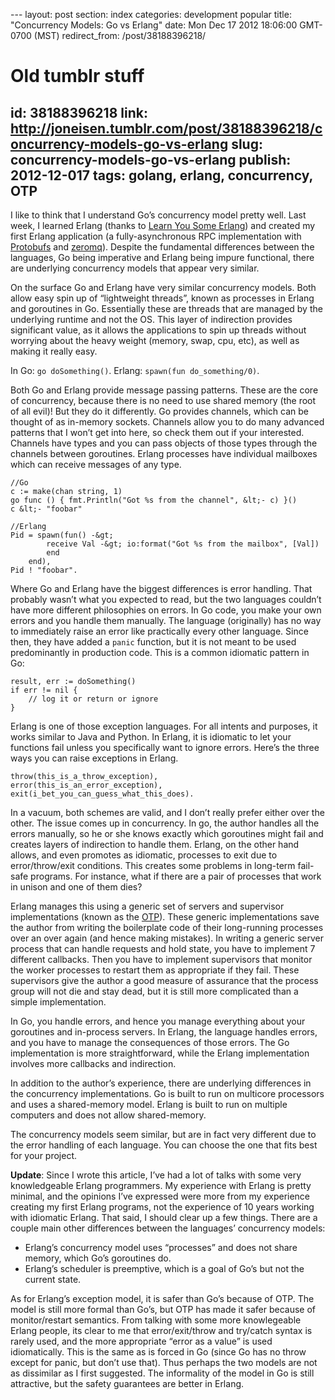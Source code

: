--- layout: post
section: index
categories: development popular
title: "Concurrency Models: Go vs Erlang"
date: Mon Dec 17 2012 18:06:00 GMT-0700 (MST)
redirect_from: /post/38188396218/

# Old tumblr stuff
id: 38188396218
link: http://joneisen.tumblr.com/post/38188396218/concurrency-models-go-vs-erlang
slug: concurrency-models-go-vs-erlang
publish: 2012-12-017
tags: golang, erlang, concurrency, OTP
---


I like to think that I understand Go’s concurrency model pretty well. Last week, I learned Erlang (thanks to [Learn You Some Erlang](http://learnyousomeerlang.com/)) and created my first Erlang application (a fully-asynchronous RPC implementation with [Protobufs](http://code.google.com/protobuf) and [zeromq](http://zeromq.org)). Despite the fundamental differences between the languages, Go being imperative and Erlang being impure functional, there are underlying concurrency models that appear very similar.

On the surface Go and Erlang have very similar concurrency models. Both allow easy spin up of “lightweight threads”, known as processes in Erlang and goroutines in Go. Essentially these are threads that are managed by the underlying runtime and not the OS. This layer of indirection provides significant value, as it allows the applications to spin up threads without worrying about the heavy weight (memory, swap, cpu, etc), as well as making it really easy.

In Go: `go doSomething()`. Erlang: `spawn(fun do_something/0)`.

Both Go and Erlang provide message passing patterns. These are the core of concurrency, because there is no need to use shared memory (the root of all evil)! But they do it differently. Go provides channels, which can be thought of as in-memory sockets. Channels allow you to do many advanced patterns that I won’t get into here, so check them out if your interested. Channels have types and you can pass objects of those types through the channels between goroutines. Erlang processes have individual mailboxes which can receive messages of any type.

    //Go
    c := make(chan string, 1)
    go func () { fmt.Println("Got %s from the channel", &lt;- c) }()
    c &lt;- "foobar"

    //Erlang
    Pid = spawn(fun() -&gt;
            receive Val -&gt; io:format("Got %s from the mailbox", [Val])
            end
        end),
    Pid ! "foobar".

Where Go and Erlang have the biggest differences is error handling. That probably wasn’t what you expected to read, but the two languages couldn’t have more different philosophies on errors. In Go code, you make your own errors and you handle them manually. The language (originally) has no way to immediately raise an error like practically every other language. Since then, they have added a `panic` function, but it is not meant to be used predominantly in production code. This is a common idiomatic pattern in Go:

    result, err := doSomething()
    if err != nil {
        // log it or return or ignore
    }

Erlang is one of those exception languages. For all intents and purposes, it works similar to Java and Python. In Erlang, it is idiomatic to let your functions fail unless you specifically want to ignore errors. Here’s the three ways you can raise exceptions in Erlang.

    throw(this_is_a_throw_exception),
    error(this_is_an_error_exception),
    exit(i_bet_you_can_guess_what_this_does).

In a vacuum, both schemes are valid, and I don’t really prefer either over the other. The issue comes up in concurrency. In go, the author handles all the errors manually, so he or she knows exactly which goroutines might fail and creates layers of indirection to handle them. Erlang, on the other hand allows, and even promotes as idiomatic, processes to exit due to error/throw/exit conditions. This creates some problems in long-term fail-safe programs. For instance, what if there are a pair of processes that work in unison and one of them dies?

Erlang manages this using a generic set of servers and supervisor implementations (known as the [OTP](http://www.erlang.org/doc/design_principles/gen_server_concepts.html)). These generic implementations save the author from writing the boilerplate code of their long-running processes over an over again (and hence making mistakes). In writing a generic server process that can handle requests and hold state, you have to implement 7 different callbacks. Then you have to implement supervisors that monitor the worker processes to restart them as appropriate if they fail. These supervisors give the author a good measure of assurance that the process group will not die and stay dead, but it is still more complicated than a simple implementation.

In Go, you handle errors, and hence you manage everything about your goroutines and in-process servers. In Erlang, the language handles errors, and you have to manage the consequences of those errors. The Go implementation is more straightforward, while the Erlang implementation involves more callbacks and indirection.

In addition to the author’s experience, there are underlying differences in the concurrency implementations. Go is built to run on multicore processors and uses a shared-memory model. Erlang is built to run on multiple computers and does not allow shared-memory.

The concurrency models seem similar, but are in fact very different due to the error handling of each language. You can choose the one that fits best for your project.

**Update**: Since I wrote this article, I’ve had a lot of talks with some very knowledgeable Erlang programmers. My experience with Erlang is pretty minimal, and the opinions I’ve expressed were more from my experience creating my first Erlang programs, not the experience of 10 years working with idiomatic Erlang. That said, I should clear up a few things. There are a couple main other differences between the languages’ concurrency models:

-   Erlang’s concurrency model uses “processes” and does not share memory, which Go’s goroutines do.
-   Erlang’s scheduler is preemptive, which is a goal of Go’s but not the current state.

As for Erlang’s exception model, it is safer than Go’s because of OTP. The model is still more formal than Go’s, but OTP has made it safer because of monitor/restart semantics. From talking with some more knowlegeable Erlang people, its clear to me that error/exit/throw and try/catch syntax is rarely used, and the more appropriate “error as a value” is used idiomatically. This is the same as is forced in Go (since Go has no throw except for panic, but don’t use that). Thus perhaps the two models are not as dissimilar as I first suggested. The informality of the model in Go is still attractive, but the safety guarantees are better in Erlang.

